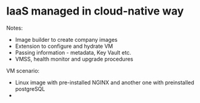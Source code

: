 # IaaS managed in cloud-native way

Notes:
- Image builder to create company images
- Extension to configure and hydrate VM
- Passing information - metadata, Key Vault etc.
- VMSS, health monitor and upgrade procedures

VM scenario:
- Linux image with pre-installed NGINX and another one with preinstalled postgreSQL
- 
